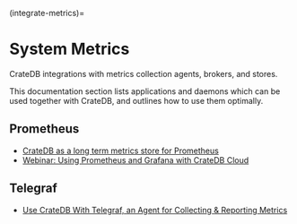 (integrate-metrics)=

# System Metrics

CrateDB integrations with metrics collection agents, brokers, and stores.

This documentation section lists applications and daemons which can
be used together with CrateDB, and outlines how to use them optimally.


## Prometheus

- [CrateDB as a long term metrics store for Prometheus](#metrics-store-prometheus)
- [Webinar: Using Prometheus and Grafana with CrateDB Cloud]


## Telegraf

- [Use CrateDB With Telegraf, an Agent for Collecting & Reporting Metrics]


[Use CrateDB With Telegraf, an Agent for Collecting & Reporting Metrics]: https://cratedb.com/blog/use-cratedb-with-telegraf-an-agent-for-collecting-reporting-metrics
[Webinar: Using Prometheus and Grafana with CrateDB Cloud]: https://cratedb.com/resources/webinars/lp-wb-prometheus-grafana
